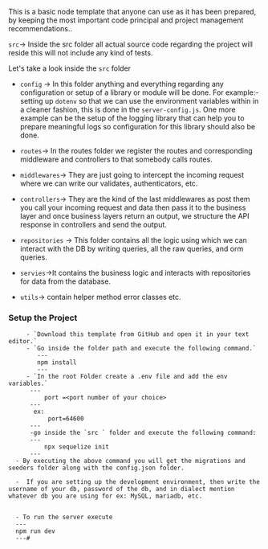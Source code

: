 This is a basic node template that anyone can use as it has been prepared, by keeping the most important code principal and project management recommendations..



`src`-> Inside the src folder all actual source code regarding the project will reside this will not include any kind of tests.


Let's  take a look inside the `src` folder

   - `config` -> In this folder anything and everything regarding any configuration or setup of a library or module will be done. For example:- setting up `dotenv` so that we can use the environment variables within in a cleaner fashion, this is done in the `server-config.js`. One more example can be the setup of the logging library that can help you to prepare meaningful logs so configuration for this library should also be done.

  - `routes`-> In the routes folder we register the routes and corresponding middleware and controllers to that somebody calls routes.
 
   - `middlewares`-> They are just going to intercept the incoming request where we can write our validates, authenticators, etc.

   - `controllers`-> They are the kind of the last middlewares as post them you call your incoming request and data then pass it to the business layer and once business layers return an output, we structure  the API response in controllers and send the output.

   - `repositories` -> This folder contains all the logic using which we can interact with the DB by writing queries, all the raw queries, and orm queries.

   - `servies`->It contains the business logic and interacts with repositories for data from the database.

   -  `utils`-> contain helper method error classes etc.

   ### Setup the Project

         - `Download this template from GitHub and open it in your text editor.`
         - `Go inside the folder path and execute the following command.`
            ---
            npm install
            ---
         - `In the root Folder create a .env file and add the env variables.`
          ---
              port =<port number of your choice>
          ---
           ex:
               port=64600
          ---
          -go inside the `src ` folder and execute the following command:
          ---
              npx sequelize init
          ---
      - By executing the above command you will get the migrations and seeders folder along with the config.json folder.
      
      -  If you are setting up the development environment, then write the username of your db, password of the db, and in dialect mention whatever db you are using for ex: MySQL, mariadb, etc.
      
      
      - To run the server execute
      ---
      npm run dev
      ---#
